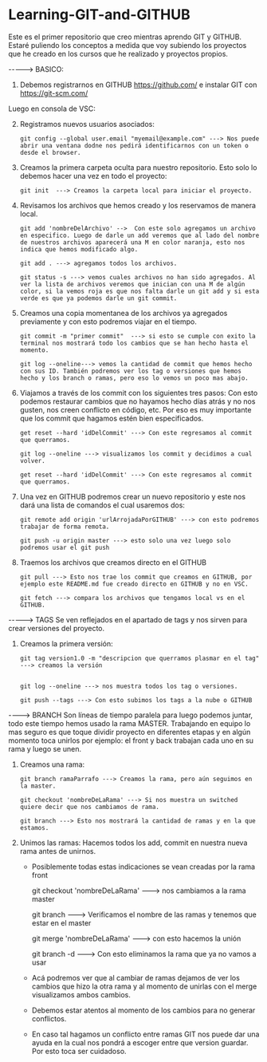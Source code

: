 # Learning-GIT-and-GITHUB
Este es el primer repositorio que creo mientras aprendo GIT y GITHUB. Estaré puliendo los conceptos a medida que voy subiendo los proyectos que he creado en los cursos que he realizado y proyectos propios.


----->  BASICO:

1. Debemos registrarnos en GITHUB https://github.com/ e instalar GIT con  https://git-scm.com/

Luego en consola de VSC:

2.  Registramos nuevos usuarios asociados:

        git config --global user.email "myemail@example.com" ---> Nos puede abrir una ventana dodne nos pedirá identificarnos con un token o desde el browser.

3.  Creamos la primera carpeta oculta para nuestro repositorio. Esto solo lo debemos hacer una vez en todo el proyecto:

        git init  ---> Creamos la carpeta local para iniciar el proyecto.

4.  Revisamos los archivos que hemos creado y los reservamos de manera local.

        git add 'nombreDelArchivo' -->  Con este solo agregamos un archivo en especifico. Luego de darle un add veremos que al lado del nombre de nuestros archivos aparecerá una M en color naranja, esto nos indica que hemos modificado algo.

        git add . ---> agregamos todos los archivos.

        git status -s ---> vemos cuales archivos no han sido agregados. Al ver la lista de archivos veremos que inician con una M de algún color, si la vemos roja es que nos falta darle un git add y si esta verde es que ya podemos darle un git commit.

5.  Creamos una copia momentanea de los archivos ya agregados previamente y con esto podremos viajar en el tiempo.

        git commit -m "primer commit"  ---> si esto se cumple con exito la terminal nos mostrará todo los cambios que se han hecho hasta el momento.

        git log --oneline---> vemos la cantidad de commit que hemos hecho con sus ID. También podremos ver los tag o versiones que hemos hecho y los branch o ramas, pero eso lo vemos un poco mas abajo.

6.  Viajamos a través de los commit con los siguientes tres pasos:
    Con esto podemos restaurar cambios que no hayamos hecho días atrás y no nos gusten, nos creen conflicto en código, etc. Por eso es muy importante que los commit que hagamos estén bien especificados.

        get reset --hard 'idDelCommit' ---> Con este regresamos al commit que querramos. 

        git log --oneline ---> visualizamos los commit y decidimos a cual volver. 

        get reset --hard 'idDelCommit' ---> Con este regresamos al commit que querramos.

7.  Una vez en GITHUB podremos crear un nuevo repositorio y este nos dará una lista de comandos el cual usaremos dos:

        git remote add origin 'urlArrojadaPorGITHUB' ---> con esto podremos trabajar de forma remota.

        git push -u origin master ---> esto solo una vez luego solo podremos usar el git push

8.  Traemos los archivos que creamos directo en el GITHUB

        git pull ---> Esto nos trae los commit que creamos en GITHUB, por ejemplo este README.md fue creado directo en GITHUB y no en VSC.

        git fetch ---> compara los archivos que tengamos local vs en el GITHUB.


----->  TAGS
Se ven reflejados en el apartado de tags y nos sirven para crear versiones del proyecto.

1.  Creamos la primera versión:

        git tag version1.0 -m "descripcion que querramos plasmar en el tag"  ---> creamos la versión


        git log --oneline ---> nos muestra todos los tag o versiones. 

        git push --tags ---> Con esto subimos los tags a la nube o GITHUB

---->   BRANCH
Son líneas de tiempo paralela para luego podemos juntar, todo este tiempo hemos usado la rama MASTER. Trabajando en equipo lo mas seguro es que toque dividir proyecto en diferentes etapas y en algún momento toca unirlos por ejemplo: el front y back trabajan cada uno en su rama y luego se unen. 

1.  Creamos una rama:

        git branch ramaParrafo ---> Creamos la rama, pero aún seguimos en la master.

        git checkout 'nombreDeLaRama' ---> Si nos muestra un switched quiere decir que nos cambiamos de rama.

        git branch ---> Esto nos mostrará la cantidad de ramas y en la que estamos.

2.  Unimos las ramas:
    Hacemos todos los add, commit en nuestra nueva rama antes de unirnos.
    - Posiblemente todas estas indicaciones se vean creadas por la rama front

        git checkout 'nombreDeLaRama' ---> nos cambiamos a la rama master

        git branch ---> Verificamos el nombre de las ramas y tenemos que estar en el master 

        git merge 'nombreDeLaRama' ---> con esto hacemos la unión

        git branch -d ---> Con esto eliminamos la rama que ya no vamos a usar
    
    - Acá podremos ver que al cambiar de ramas dejamos de ver los cambios que hizo la otra rama y al momento de unirlas con el merge visualizamos ambos cambios.

    - Debemos estar atentos al momento de los cambios para no generar conflictos.

    - En caso tal hagamos un conflicto entre ramas GIT nos puede dar una ayuda en la cual nos pondrá a escoger entre que version guardar. Por esto toca ser cuidadoso.
    